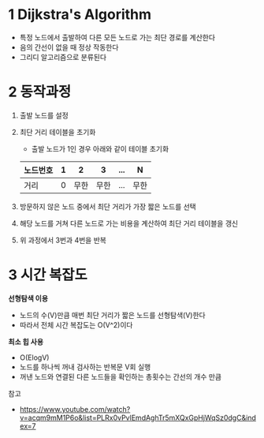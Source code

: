# 1 Dijkstra's Algorithm

* 특정 노드에서 출발하여 다른 모든 노드로 가는 최단 경로를 계산한다
* 음의 간선이 없을 때 정상 작동한다
* 그리디 알고리즘으로 분류된다



# 2 동작과정

1. 출발 노드를 설정

2. 최단 거리 테이블을 초기화

   * 출발 노드가 1인 경우 아래와 같이 테이블 초기화

   | 노드번호 | 1    | 2    | 3    | ...  | N    |
   | -------- | ---- | ---- | ---- | ---- | ---- |
   | 거리     | 0    | 무한 | 무한 | ...  | 무한 |

3. 방문하지 않은 노드 중에서 최단 거리가 가장 짧은 노드를 선택

4. 해당 노드를 거쳐 다른 노드로 가는 비용을 계산하여 최단 거리 테이블을 갱신

5. 위 과정에서 3번과 4번을 반복



# 3 시간 복잡도

**선형탐색 이용**

* 노드의 수(V)만큼 매번 최단 거리가 짧은 노드를 선형탐색(V)한다
* 따라서 전체 시간 복잡도는 O(V^2)이다



**최소 힙 사용**

* O(ElogV)
* 노드를 하나씩 꺼내 검사하는 반복문 V회 실행
* 꺼낸 노드와 연결된 다른 노드들을 확인하는 총횟수는 간선의 개수 만큼



참고 

* https://www.youtube.com/watch?v=acqm9mM1P6o&list=PLRx0vPvlEmdAghTr5mXQxGpHjWqSz0dgC&index=7